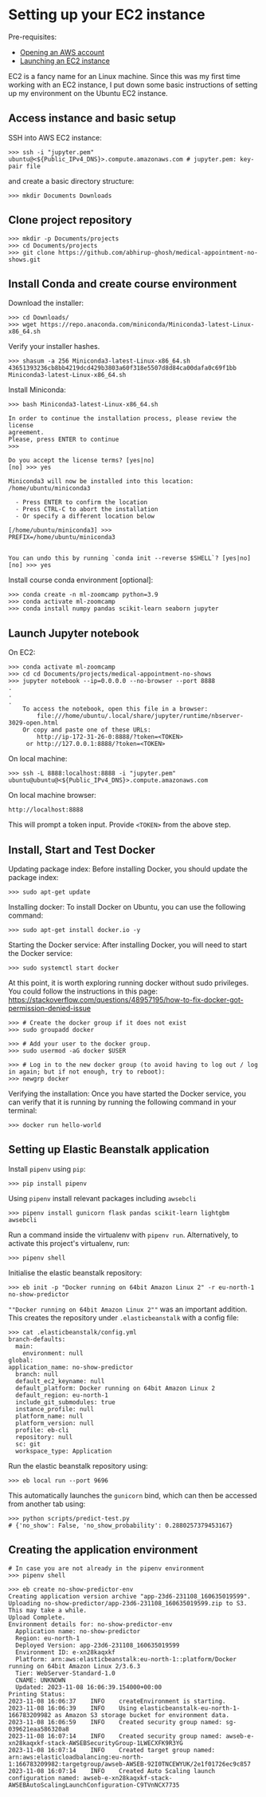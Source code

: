 # Setting up your EC2 instance

Pre-requisites:
* [Opening an AWS account](https://mlbookcamp.com/article/aws)
* [Launching an EC2 instance](https://mlbookcamp.com/article/aws-ec2)

EC2 is a fancy name for an Linux machine. Since this was my first time working with an EC2 instance, I put down some basic instructions of setting up my environment on the Ubuntu EC2 instance.

## Access instance and basic setup

SSH into AWS EC2 instance:
```
>>> ssh -i "jupyter.pem" ubuntu@<${Public_IPv4_DNS}>.compute.amazonaws.com # jupyter.pem: key-pair file
```

and create a basic directory structure:
```
>>> mkdir Documents Downloads
```

## Clone project repository

```
>>> mkdir -p Documents/projects
>>> cd Documents/projects
>>> git clone https://github.com/abhirup-ghosh/medical-appointment-no-shows.git
```

## Install Conda and create course environment

Download the installer:
```
>>> cd Downloads/
>>> wget https://repo.anaconda.com/miniconda/Miniconda3-latest-Linux-x86_64.sh
```
Verify your installer hashes.
```
>>> shasum -a 256 Miniconda3-latest-Linux-x86_64.sh 
43651393236cb8bb4219dcd429b3803a60f318e5507d8d84ca00dafa0c69f1bb  Miniconda3-latest-Linux-x86_64.sh
```

Install Miniconda:
```
>>> bash Miniconda3-latest-Linux-x86_64.sh

In order to continue the installation process, please review the license
agreement.
Please, press ENTER to continue
>>> 

Do you accept the license terms? [yes|no]
[no] >>> yes

Miniconda3 will now be installed into this location:
/home/ubuntu/miniconda3

  - Press ENTER to confirm the location
  - Press CTRL-C to abort the installation
  - Or specify a different location below

[/home/ubuntu/miniconda3] >>> 
PREFIX=/home/ubuntu/miniconda3


You can undo this by running `conda init --reverse $SHELL`? [yes|no]
[no] >>> yes
```

Install course conda environment [optional]:

```
>>> conda create -n ml-zoomcamp python=3.9
>>> conda activate ml-zoomcamp
>>> conda install numpy pandas scikit-learn seaborn jupyter
```

## Launch Jupyter notebook

On EC2:

```
>>> conda activate ml-zoomcamp
>>> cd cd Documents/projects/medical-appointment-no-shows
>>> jupyter notebook --ip=0.0.0.0 --no-browser --port 8888
.
.
.
    To access the notebook, open this file in a browser:
        file:///home/ubuntu/.local/share/jupyter/runtime/nbserver-3029-open.html
    Or copy and paste one of these URLs:
        http://ip-172-31-26-0:8888/?token=<TOKEN>
     or http://127.0.0.1:8888/?token=<TOKEN>
```

On local machine:

```
>>> ssh -L 8888:localhost:8888 -i "jupyter.pem" ubuntu@ubuntu@<${Public_IPv4_DNS}>.compute.amazonaws.com
```

On local machine browser:

```
http://localhost:8888
```

This will prompt a token input. Provide `<TOKEN>` from the above step.


## Install, Start and Test Docker

Updating package index: Before installing Docker, you should update the package index:

```
>>> sudo apt-get update
```

Installing docker: To install Docker on Ubuntu, you can use the following command:


```
>>> sudo apt-get install docker.io -y
```

Starting the Docker service: After installing Docker, you will need to start the Docker service:

```
>>> sudo systemctl start docker
```

At this point, it is worth exploring running docker without sudo privileges. You could follow the instructions in this page:
https://stackoverflow.com/questions/48957195/how-to-fix-docker-got-permission-denied-issue


```
>>> # Create the docker group if it does not exist
>>> sudo groupadd docker

>>> # Add your user to the docker group.
>>> sudo usermod -aG docker $USER

>>> # Log in to the new docker group (to avoid having to log out / log in again; but if not enough, try to reboot):
>>> newgrp docker
```
Verifying the installation: Once you have started the Docker service, you can verify that it is running by running the following command in your terminal:

```
>>> docker run hello-world
```

## Setting up Elastic Beanstalk application

Install `pipenv` using `pip`: 
```
>>> pip install pipenv
```

Using `pipenv` install relevant packages including `awsebcli`
```
>>> pipenv install gunicorn flask pandas scikit-learn lightgbm awsebcli
```

Run a command inside the virtualenv with `pipenv run`. Alternatively, to activate this project's virtualenv, run:

```
>>> pipenv shell
```

Initialise the elastic beanstalk repository:

```
>>> eb init -p "Docker running on 64bit Amazon Linux 2" -r eu-north-1 no-show-predictor
```

`""Docker running on 64bit Amazon Linux 2""` was an important addition. This creates the repository under `.elasticbeanstalk` with a config file:

```
>>> cat .elasticbeanstalk/config.yml                                                                                                                                                                                                           
branch-defaults:                                                                                                                                                                                                                                                                                                              
  main:                                                                                                                                                                                                                                                                                                                       
    environment: null                                                                                                                                                                                                                                                                                                         
global:                                                                                                                                                                                                                                                                                                                         application_name: no-show-predictor
  branch: null
  default_ec2_keyname: null
  default_platform: Docker running on 64bit Amazon Linux 2
  default_region: eu-north-1
  include_git_submodules: true
  instance_profile: null
  platform_name: null
  platform_version: null
  profile: eb-cli
  repository: null
  sc: git
  workspace_type: Application
```

Run the elastic beanstalk repository using:
```
>>> eb local run --port 9696
```

This automatically launches the `gunicorn` bind, which can then be accessed from another tab using:

```
>>> python scripts/predict-test.py
# {'no_show': False, 'no_show_probability': 0.2880257379453167}  
```

## Creating the application environment

```
# In case you are not already in the pipenv environment
>>> pipenv shell
```

```
>>> eb create no-show-predictor-env
Creating application version archive "app-23d6-231108_160635019599".
Uploading no-show-predictor/app-23d6-231108_160635019599.zip to S3. This may take a while.
Upload Complete.
Environment details for: no-show-predictor-env
  Application name: no-show-predictor
  Region: eu-north-1
  Deployed Version: app-23d6-231108_160635019599
  Environment ID: e-xn28kaqxkf
  Platform: arn:aws:elasticbeanstalk:eu-north-1::platform/Docker running on 64bit Amazon Linux 2/3.6.3
  Tier: WebServer-Standard-1.0
  CNAME: UNKNOWN
  Updated: 2023-11-08 16:06:39.154000+00:00
Printing Status:
2023-11-08 16:06:37    INFO    createEnvironment is starting.
2023-11-08 16:06:39    INFO    Using elasticbeanstalk-eu-north-1-166783209982 as Amazon S3 storage bucket for environment data.
2023-11-08 16:06:59    INFO    Created security group named: sg-039621eaa586320a8
2023-11-08 16:07:14    INFO    Created security group named: awseb-e-xn28kaqxkf-stack-AWSEBSecurityGroup-1LWECXFK9R3YG
2023-11-08 16:07:14    INFO    Created target group named: arn:aws:elasticloadbalancing:eu-north-1:166783209982:targetgroup/awseb-AWSEB-92I0TNCEWYUK/2e1f01726ec9c857
2023-11-08 16:07:14    INFO    Created Auto Scaling launch configuration named: awseb-e-xn28kaqxkf-stack-AWSEBAutoScalingLaunchConfiguration-C9TVnNCX7735
```